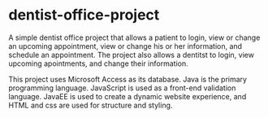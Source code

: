 # dentist-office-project
A simple dentist office project that allows a patient to login, view or change an upcoming appointment, view or change his or her information, and schedule an appointment. The project also allows a dentitst to login, view upcoming apointments, and change their information.

This project uses Microsoft Access as its database. Java is the primary programming language. JavaScript is used as a front-end validation language. JavaEE is used to create a dynamic website experience, and HTML and css are used for structure and styling.
